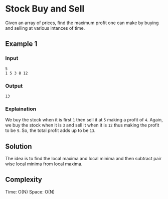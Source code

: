# Stock Buy and Sell

Given an array of prices, find the maximum profit one can make by buying and selling at various intances of time.

## Example 1

### Input

```
5
1 5 3 8 12
```

### Output

```
13
```

### Explaination

We buy the stock when it is first `1` then sell it at `5` making a profit of `4`. Again, we buy the stock when it is `3` and sell it when it is `12` thus making the profit to be `9`. So, the total profit adds up to be `13`.

## Solution

The idea is to find the local maxima and local minima and then subtract pair wise local minima from local maxima.

## Complexity

Time: O(N)
Space: O(N)
